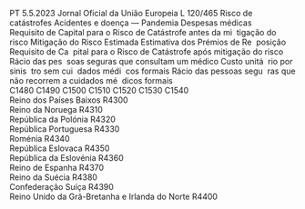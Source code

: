 PT  5.5.2023 Jornal Oficial da União Europeia L 120/465
 Risco de catástrofes Acidentes e doença — Pandemia  Despesas médicas  
Requisito de 
Capital para 
o Risco de 
Catástrofe 
antes da mi ­
tigação do 
risco  Mitigação do 
Risco Estimada  Estimativa dos 
Prémios de Re ­
posição  Requisito de Ca ­
pital para o Risco 
de Catástrofe 
após mitigação 
do risco  Rácio das pes ­
soas seguras que 
consultam um 
médico  Custo unitá ­
rio por sinis ­
tro sem cui ­
dados médi ­
cos formais  Rácio das 
pessoas segu ­
ras que não 
recorrem a 
cuidados mé ­
dicos formais  
C1480  C1490  C1500  C1510  C1520  C1530  C1540  
Reino dos Países Baixos  R4300  
Reino da Noruega  R4310  
República da Polónia  R4320  
República Portuguesa  R4330  
Roménia  R4340  
República Eslovaca  R4350  
República da Eslovénia  R4360  
Reino de Espanha  R4370  
Reino da Suécia  R4380  
Confederação Suíça  R4390  
Reino Unido da Grã-Bretanha e Irlanda do Norte  R4400